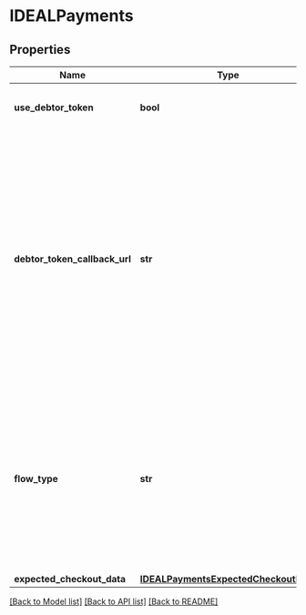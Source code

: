 # IDEALPayments

## Properties
Name | Type | Description | Notes
------------ | ------------- | ------------- | -------------
**use_debtor_token** | **bool** | Identifies whether the debtor token generated by Access Point should be used  | [optional] [default to False]
**debtor_token_callback_url** | **str** | The URL which will be used by the notification service post /debtorToken API to send  the debtor token provided by the iDEAL Hub. The URL should end with the version number of the notification service. This way the Initiating Party can influence which version of the notification service is used to send the request. At the moment only &#x27;/v3&#x27; is available. The DebtorTokenCallbackUrl can also be set in the Initiating Party service subscription.              | [optional] 
**flow_type** | **str** | Transaction flow which the Merchant/CPSP desires to initiate. * _Standard_ - Used for normal iDEAL transactions. * _FastCheckout_ - Used for initiating the fast checkout flow where the debtor will be requested to provide checkout details which in turn iDEAL provides them to the merchant via a callback eventually. | [optional] [default to 'Standard']
**expected_checkout_data** | [**IDEALPaymentsExpectedCheckoutData**](IDEALPaymentsExpectedCheckoutData.md) |  | [optional] 

[[Back to Model list]](../README.md#documentation-for-models) [[Back to API list]](../README.md#documentation-for-api-endpoints) [[Back to README]](../README.md)

